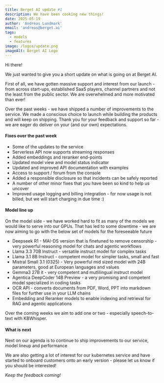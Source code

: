 ```yaml
---
title: Berget AI update #1
description: We have been cooking new things!
date: 2025-05-19
author: 'Andreas Lundmark'
email: 'andreas@berget.ai'
tags:
  - models
  - features
image: /logos/update.png
imageAlt: Berget AI Logo
---
```


Hi there!

We just wanted to give you a short update on what is going on at Berget AI.

First of all, we have gotten massive support and interest from our launch - from across start-ups, established SaaS players, channel partners and not the least from the public sector. We are overwhelmed and more motivated than ever!

Over the past weeks - we have shipped a number of improvements to the service. We made a conscious choice to launch while building the products and will keep on shipping. Thank you for your feedback and support so far - we are eager do deliver on your (and our own) expectations. 

#### **Fixes over the past week**

- Some of the updates to the service 
- Serverless API now supports streaming responses
- Added embeddings and reranker end-points
- Updated model view and model status indicator
- Updated and improved API documentation with examples 
- Access to support / forum from the console
- Added a responsible disclosure so that incidents can be safely reported
- A number of other minor fixes that you have been so kind to help us uncover
- Improved usage logging and billing integration - for now usage is not billed, but we will start charging in due time :)

#### **Model line up**

On the model side - we have worked hard to fit as many of the models we would like to serve into our GPUs. That has led to some downtime - we are now aiming to go with the below set of models for the foreseeable future 

- Deepseek R1 - MAI-DS version that is finetuned to remove censorship - very powerful reasoning model for chats and agentic workflows
- Llama 3.3 70B Instruct - versatile instruct model for complex tasks
- Llama 3.1 8B Instruct - competent model for simpler tasks, small and fast
- Mistral Small 3.1 (0325) - Very powerful mid sized model with 24B parameters, good at European languages and values
- Gemma3 27B it - very competent and mutlilingual instruct model 
- Agentica DeepCoder 14B Preview - a very promising and competent model specialized in coding tasks
- OCR API - converts documents from PDF, Word, PPT into markdown files for further use in your LLM chains
- Embedding and Reranker models to enable indexing and retrieval for RAG and agentic applications

Over the coming weeks we aim to add one or two - especially speech-to-text with KBWhisper.

#### **What is next**

Next on our agenda is to continue to ship improvements to our service, model lineup and performance

We are also getting a lot of interest for our kubernetes service and have started to onboard customers onto an early version - please let us know if you should be interested!

_Keep the feedback coming!_